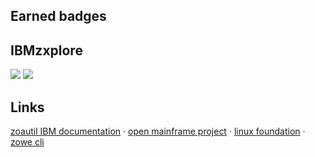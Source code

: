 <h2>Earned badges</h2>
<h2>IBMzxplore</h2>
<div>
<img src='https://images.credly.com/size/340x340/images/b3a7f4b7-54b0-4457-98cc-334a3cc672b9/image.png'>
<img src='https://images.credly.com/size/340x340/images/c8f58c5c-e4dc-4d80-9b5d-3ae174cbab72/image.png'>
</div>
<h2>Links</h2>
<a href="https://www.ibm.com/docs/en/zoau/1.0.x?topic=SSKFYE_1.0.3/python_doc_zoautil/index.html">zoautil IBM documentation</a> &middot;
<a href="https://www.openmainframeproject.org/">open mainframe project</a> &middot;
<a href="https://www.linuxfoundation.org/">linux foundation</a> &middot;
<a href="https://docs.zowe.org/stable/web_help/index.html?p=zowe_zos-files">zowe cli</a>

